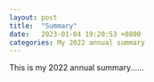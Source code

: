 ```yaml
---
layout: post
title:  "Summary"
date:   2023-01-04 19:20:53 +0800
categories: My 2022 annual summary
---
```


This is my 2022 annual summary......